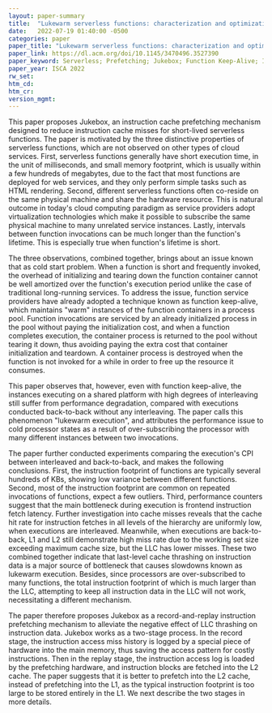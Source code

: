 ```yaml
---
layout: paper-summary
title:  "Lukewarm serverless functions: characterization and optimization"
date:   2022-07-19 01:40:00 -0500
categories: paper
paper_title: "Lukewarm serverless functions: characterization and optimization"
paper_link: https://dl.acm.org/doi/10.1145/3470496.3527390
paper_keyword: Serverless; Prefetching; Jukebox; Function Keep-Alive; Instruction Cache
paper_year: ISCA 2022
rw_set:
htm_cd:
htm_cr:
version_mgmt:
---
```


This paper proposes Jukebox, an instruction cache prefetching mechanism designed to reduce instruction
cache misses for short-lived serverless functions. 
The paper is motivated by the three distinctive properties of serverless functions, which are not observed on
other types of cloud services.
First, serverless functions generally have short execution time, in the unit of milliseconds, and small
memory footprint, which is usually within a few hundreds of megabytes, due to the fact that most functions are
deployed for web services, and they only perform simple tasks such as HTML rendering.
Second, different serverless functions often co-reside on the same physical machine and share the hardware
resource. This is natural outcome in today's cloud computing paradigm as service providers adopt virtualization
technologies which make it possible to subscribe the same physical machine to many unrelated service instances.
Lastly, intervals between function invocations can be much longer than the function's lifetime.
This is especially true when function's lifetime is short.

The three observations, combined together, brings about an issue known that as cold start problem. When a function
is short and frequently invoked, the overhead of initializing and tearing down the function container 
cannot be well amortized over the function's execution period unlike the case of traditional long-running services.
To address the issue, function service providers have already adopted a technique known as function keep-alive,
which maintains "warm" instances of the function containers in a process pool. 
Function invocations are serviced by an already initialized process in the pool without paying the initialization cost,
and when a function completes execution, the container process is returned to the pool without tearing it down, thus
avoiding paying the extra cost that container initialization and teardown.
A container process is destroyed when the function is not invoked for a while in order to free up the resource 
it consumes.

This paper observes that, however, even with function keep-alive, the instances executing on a shared 
platform with high degrees of interleaving still suffer from performance degradation, compared with executions
conducted back-to-back without any interleaving. 
The paper calls this phenomenon "lukewarm execution", and attributes the performance issue to cold processor
states as a result of over-subscribing the processor with many different instances between two invocations. 

The paper further conducted experiments comparing the execution's CPI between interleaved and back-to-back,
and makes the following conclusions.
First, the instruction footprint of functions are typically several hundreds of KBs, showing low variance
between different functions. 
Second, most of the instruction footprint are common on repeated invocations of functions, expect a few outliers.
Third, performance counters suggest that the main bottleneck during execution is frontend instruction fetch latency.
Further investigation into cache misses reveals that the cache hit rate for instruction fetches in all levels of the 
hierarchy are uniformly low, when executions are interleaved.
Meanwhile, when executions are back-to-back, L1 and L2 still demonstrate high miss rate due to the working set
size exceeding maximum cache size, but the LLC has lower misses.
These two combined together indicate that last-level cache thrashing on instruction data is a major source of 
bottleneck that causes slowdowns known as lukewarm execution.
Besides, since processors are over-subscribed to many functions, the total instruction footprint of which 
is much larger than the LLC, attempting to keep all instruction data in the LLC will not work, necessitating 
a different mechanism.

The paper therefore proposes Jukebox as a record-and-replay instruction prefetching mechanism 
to alleviate the negative effect of LLC thrashing on instruction data.
Jukebox works as a two-stage process. In the record stage, the instruction access miss history is logged
by a special piece of hardware into the main memory, thus saving the access pattern for costly instructions.
Then in the replay stage, the instruction access log is loaded by the prefetching hardware, and instruction blocks
are fetched into the L2 cache. The paper suggests that it is better to prefetch into the L2 cache, instead of 
prefetching into the L1, as the typical instruction footprint is too large to be stored entirely in the L1.
We next describe the two stages in more details.

